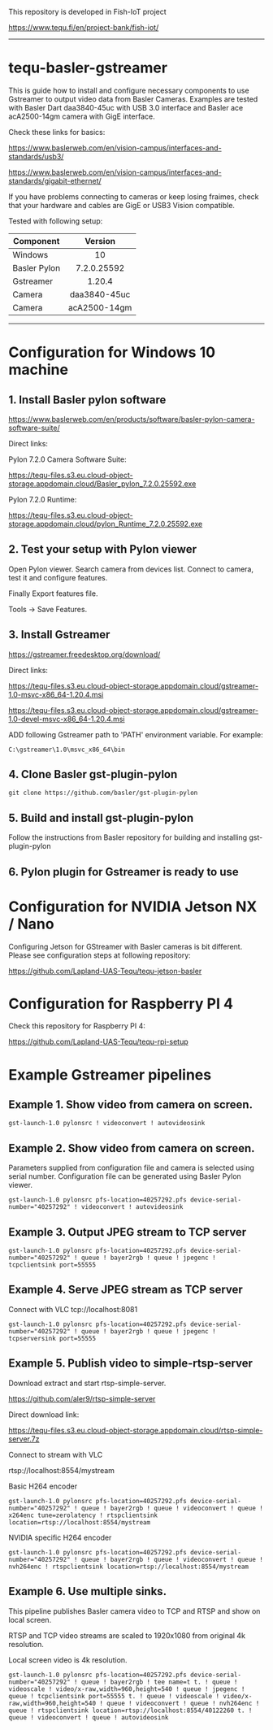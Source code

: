 This repository is developed in Fish-IoT project

https://www.tequ.fi/en/project-bank/fish-iot/ 

---

# tequ-basler-gstreamer

This is guide how to install and configure necessary components to use Gstreamer to output video data from Basler Cameras. Examples are tested with Basler Dart daa3840-45uc with USB 3.0 interface and Basler ace acA2500-14gm camera with GigE interface.

Check these links for basics:

https://www.baslerweb.com/en/vision-campus/interfaces-and-standards/usb3/

https://www.baslerweb.com/en/vision-campus/interfaces-and-standards/gigabit-ethernet/

If you have problems connecting to cameras or keep losing fraimes, check that your hardware and cables are GigE or USB3 Vision compatible.

Tested with following setup:

| Component     | Version       |
| ------------- |:-------------:| 
| Windows       | 10            | 
| Basler Pylon  | 7.2.0.25592   | 
| Gstreamer	    | 1.20.4        | 
| Camera        | daa3840-45uc  | 
| Camera        | acA2500-14gm  | 


*******************************************************************************************************

# Configuration for Windows 10 machine

## 1. Install Basler pylon software

https://www.baslerweb.com/en/products/software/basler-pylon-camera-software-suite/

Direct links:

Pylon 7.2.0 Camera Software Suite:

https://tequ-files.s3.eu.cloud-object-storage.appdomain.cloud/Basler_pylon_7.2.0.25592.exe

Pylon 7.2.0 Runtime:

https://tequ-files.s3.eu.cloud-object-storage.appdomain.cloud/pylon_Runtime_7.2.0.25592.exe

## 2. Test your setup with Pylon viewer

Open Pylon viewer. Search camera from devices list. Connect to camera, test it and configure features.

Finally Export features file.

Tools -> Save Features.

## 3. Install Gstreamer

https://gstreamer.freedesktop.org/download/

Direct links:

https://tequ-files.s3.eu.cloud-object-storage.appdomain.cloud/gstreamer-1.0-msvc-x86_64-1.20.4.msi

https://tequ-files.s3.eu.cloud-object-storage.appdomain.cloud/gstreamer-1.0-devel-msvc-x86_64-1.20.4.msi


ADD following Gstreamer path to 'PATH' environment variable. For example:
```
C:\gstreamer\1.0\msvc_x86_64\bin
```

## 4. Clone Basler gst-plugin-pylon

```
git clone https://github.com/basler/gst-plugin-pylon
```

## 5. Build and install gst-plugin-pylon 

Follow the instructions from Basler repository for building and installing gst-plugin-pylon

## 6. Pylon plugin for Gstreamer is ready to use


# Configuration for NVIDIA Jetson NX / Nano

Configuring Jetson for GStreamer with Basler cameras is bit different. Please see configuration steps at following repository:

https://github.com/Lapland-UAS-Tequ/tequ-jetson-basler 

# Configuration for Raspberry PI 4

Check this repository for Raspberry PI 4:

https://github.com/Lapland-UAS-Tequ/tequ-rpi-setup

# Example Gstreamer pipelines 

## Example 1. Show video from camera on screen. 

```
gst-launch-1.0 pylonsrc ! videoconvert ! autovideosink
```

## Example 2. Show video from camera on screen. 

Parameters supplied from configuration file and camera is selected using serial number. Configuration file can be generated using Basler Pylon viewer. 
```
gst-launch-1.0 pylonsrc pfs-location=40257292.pfs device-serial-number="40257292" ! videoconvert ! autovideosink
```

## Example 3. Output JPEG stream to TCP server
```
gst-launch-1.0 pylonsrc pfs-location=40257292.pfs device-serial-number="40257292" ! queue ! bayer2rgb ! queue ! jpegenc ! tcpclientsink port=55555
```

## Example 4. Serve JPEG stream as TCP server

Connect with VLC tcp://localhost:8081

```
gst-launch-1.0 pylonsrc pfs-location=40257292.pfs device-serial-number="40257292" ! queue ! bayer2rgb ! queue ! jpegenc ! tcpserversink port=55555
```

## Example 5. Publish video to simple-rtsp-server

Download extract and start rtsp-simple-server.

https://github.com/aler9/rtsp-simple-server

Direct download link:

https://tequ-files.s3.eu.cloud-object-storage.appdomain.cloud/rtsp-simple-server.7z

Connect to stream with VLC 

rtsp://localhost:8554/mystream


Basic H264 encoder
```
gst-launch-1.0 pylonsrc pfs-location=40257292.pfs device-serial-number="40257292" ! queue ! bayer2rgb ! queue ! videoconvert ! queue ! x264enc tune=zerolatency ! rtspclientsink location=rtsp://localhost:8554/mystream
```

NVIDIA specific H264 encoder
```
gst-launch-1.0 pylonsrc pfs-location=40257292.pfs device-serial-number="40257292" ! queue ! bayer2rgb ! queue ! videoconvert ! queue ! nvh264enc ! rtspclientsink location=rtsp://localhost:8554/mystream
```

## Example 6. Use multiple sinks.

This pipeline publishes Basler camera video to TCP and RTSP and show on local screen. 

RTSP and TCP video streams are scaled to 1920x1080 from original 4k resolution.

Local screen video is 4k resolution.

```
gst-launch-1.0 pylonsrc pfs-location=40257292.pfs device-serial-number="40257292" ! queue ! bayer2rgb ! tee name=t t. ! queue ! videoscale ! video/x-raw,width=960,height=540 ! queue ! jpegenc ! queue ! tcpclientsink port=55555 t. ! queue ! videoscale ! video/x-raw,width=960,height=540 ! queue ! videoconvert ! queue ! nvh264enc ! queue ! rtspclientsink location=rtsp://localhost:8554/40122260 t. ! queue ! videoconvert ! queue ! autovideosink
```

